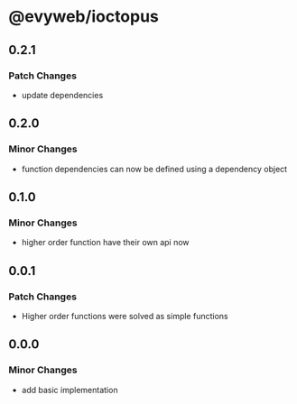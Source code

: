 # @evyweb/ioctopus

## 0.2.1

### Patch Changes

- update dependencies

## 0.2.0

### Minor Changes

- function dependencies can now be defined using a dependency object

## 0.1.0

### Minor Changes

- higher order function have their own api now

## 0.0.1

### Patch Changes

- Higher order functions were solved as simple functions

## 0.0.0

### Minor Changes

- add basic implementation
